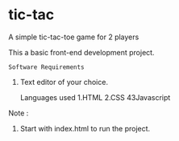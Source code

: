 # tic-tac
A simple tic-tac-toe game for 2 players

This a basic front-end development project.

    Software Requirements
1. Text editor of your choice.

     Languages used
1.HTML
2.CSS
43Javascript

Note : 
1. Start with index.html to run the project.
